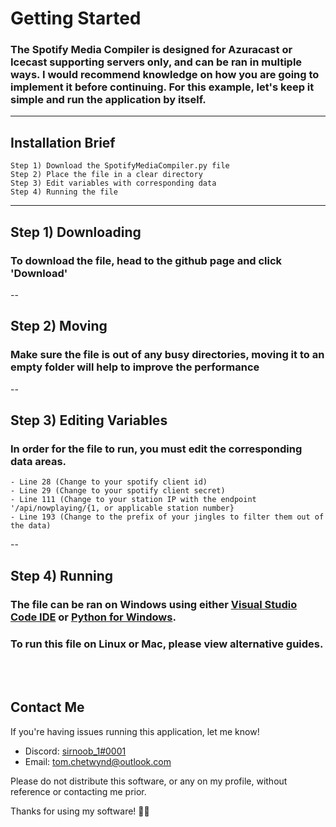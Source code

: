 # Getting Started

### The Spotify Media Compiler is designed for Azuracast or Icecast supporting servers only, and can be ran in multiple ways. I would recommend knowledge on how you are going to implement it before continuing. For this example, let's keep it simple and run the application by itself.

---
## Installation Brief
```
Step 1) Download the SpotifyMediaCompiler.py file
Step 2) Place the file in a clear directory
Step 3) Edit variables with corresponding data
Step 4) Running the file
```
---
## Step 1) Downloading
### To download the file, head to the github page and click 'Download'
--
## Step 2) Moving
### Make sure the file is out of any busy directories, moving it to an empty folder will help to improve the performance
--
## Step 3) Editing Variables
### In order for the file to run, you must edit the corresponding data areas.
```
- Line 28 (Change to your spotify client id)
- Line 29 (Change to your spotify client secret)
- Line 111 (Change to your station IP with the endpoint '/api/nowplaying/{1, or applicable station number}
- Line 193 (Change to the prefix of your jingles to filter them out of the data)
```
--
## Step 4) Running
### The file can be ran on Windows using either [Visual Studio Code IDE](https://code.visualstudio.com/) or [Python for Windows](https://apps.microsoft.com/store/detail/python-310/9PJPW5LDXLZ5). 
### To run this file on Linux or Mac, please view alternative guides.
<br></br>

## Contact Me
If you're having issues running this application, let me know!
- Discord: [sirnoob_1#0001](https://discord.com/users/304333708599754753)
- Email: [tom.chetwynd@outlook.com](mailto:tom.chetwynd@outlook.com)

Please do not distribute this software, or any on my profile, without reference or contacting me prior.

Thanks for using my software! 🤗🤗
